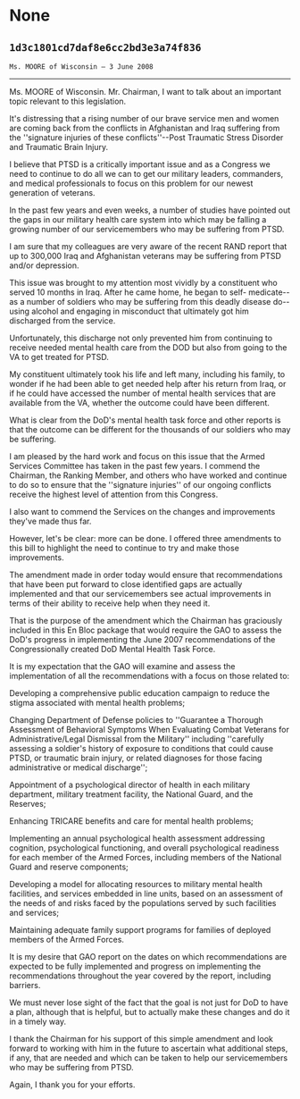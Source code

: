 # None
## `1d3c1801cd7daf8e6cc2bd3e3a74f836`
`Ms. MOORE of Wisconsin — 3 June 2008`

---


Ms. MOORE of Wisconsin. Mr. Chairman, I want to talk about an 
important topic relevant to this legislation.

It's distressing that a rising number of our brave service men and 
women are coming back from the conflicts in Afghanistan and Iraq 
suffering from the ''signature injuries of these conflicts''--Post 
Traumatic Stress Disorder and Traumatic Brain Injury.

I believe that PTSD is a critically important issue and as a Congress 
we need to continue to do all we can to get our military leaders, 
commanders, and medical professionals to focus on this problem for our 
newest generation of veterans.

In the past few years and even weeks, a number of studies have 
pointed out the gaps in our military health care system into which may 
be falling a growing number of our servicemembers who may be suffering 
from PTSD.

I am sure that my colleagues are very aware of the recent RAND report 
that up to 300,000 Iraq and Afghanistan veterans may be suffering from 
PTSD and/or depression.

This issue was brought to my attention most vividly by a constituent 
who served 10 months in Iraq. After he came home, he began to self-
medicate--as a number of soldiers who may be suffering from this deadly 
disease do-- using alcohol and engaging in misconduct that ultimately 
got him discharged from the service.

Unfortunately, this discharge not only prevented him from continuing 
to receive needed mental health care from the DOD but also from going 
to the VA to get treated for PTSD.

My constituent ultimately took his life and left many, including his 
family, to wonder if he had been able to get needed help after his 
return from Iraq, or if he could have accessed the number of mental 
health services that are available from the VA, whether the outcome 
could have been different.

What is clear from the DoD's mental health task force and other 
reports is that the outcome can be different for the thousands of our 
soldiers who may be suffering.

I am pleased by the hard work and focus on this issue that the Armed 
Services Committee has taken in the past few years. I commend the 
Chairman, the Ranking Member, and others who have worked and continue 
to do so to ensure that the ''signature injuries'' of our ongoing 
conflicts receive the highest level of attention from this Congress.

I also want to commend the Services on the changes and improvements 
they've made thus far.

However, let's be clear: more can be done. I offered three amendments 
to this bill to highlight the need to continue to try and make those 
improvements.

The amendment made in order today would ensure that recommendations 
that have been put forward to close identified gaps are actually 
implemented and that our servicemembers see actual improvements in 
terms of their ability to receive help when they need it.

That is the purpose of the amendment which the Chairman has 
graciously included in this En Bloc package that would require the GAO 
to assess the DoD's progress in implementing the June 2007 
recommendations of the Congressionally created DoD Mental Health Task 
Force.

It is my expectation that the GAO will examine and assess the 
implementation of all the recommendations with a focus on those related 
to:

Developing a comprehensive public education campaign to reduce the 
stigma associated with mental health problems;

Changing Department of Defense policies to ''Guarantee a Thorough 
Assessment of Behavioral Symptoms When Evaluating Combat Veterans for 
Administrative/Legal Dismissal from the Military'' including 
''carefully assessing a soldier's history of exposure to conditions 
that could cause PTSD, or traumatic brain injury, or related diagnoses 
for those facing administrative or medical discharge'';

Appointment of a psychological director of health in each military 
department, military treatment facility, the National Guard, and the 
Reserves;

Enhancing TRICARE benefits and care for mental health problems;

Implementing an annual psychological health assessment addressing 
cognition, psychological functioning, and overall psychological 
readiness for each member of the Armed Forces, including members of the 
National Guard and reserve components;

Developing a model for allocating resources to military mental health 
facilities, and services embedded in line units, based on an assessment 
of the needs of and risks faced by the populations served by such 
facilities and services;

Maintaining adequate family support programs for families of deployed 
members of the Armed Forces.

It is my desire that GAO report on the dates on which recommendations 
are expected to be fully implemented and progress on implementing the 
recommendations throughout the year covered by the report, including 
barriers.

We must never lose sight of the fact that the goal is not just for 
DoD to have a plan, although that is helpful, but to actually make 
these changes and do it in a timely way.

I thank the Chairman for his support of this simple amendment and 
look forward to working with him in the future to ascertain what 
additional steps, if any, that are needed and which can be taken to 
help our servicemembers who may be suffering from PTSD.

Again, I thank you for your efforts.
